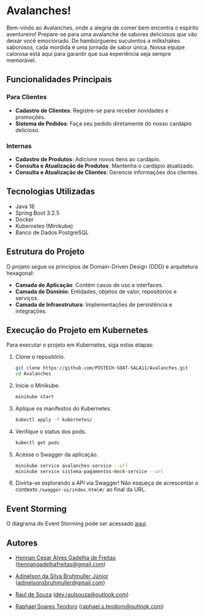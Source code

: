 # Avalanches!

Bem-vindo ao Avalanches, onde a alegria de comer bem encontra o espírito aventureiro! Prepare-se para uma avalanche de sabores deliciosos que vão deixar você emocionado. De hambúrgueres suculentos a milkshakes saborosos, cada mordida é uma jornada de sabor única. Nossa equipe calorosa está aqui para garantir que sua experiência seja sempre memorável.

## Funcionalidades Principais

### Para Clientes

- **Cadastro de Clientes**: Registre-se para receber novidades e promoções.
- **Sistema de Pedidos**: Faça seu pedido diretamente do nosso cardápio delicioso.

### Internas

- **Cadastro de Produtos**: Adicione novos itens ao cardápio.
- **Consulta e Atualização de Produtos**: Mantenha o cardápio atualizado.
- **Consulta e Atualização de Clientes**: Gerencie informações dos clientes.

## Tecnologias Utilizadas

- Java 18
- Spring Boot 3.2.5
- Docker
- Kubernetes (Minikube)
- Banco de Dados PostgreSQL

## Estrutura do Projeto

O projeto segue os princípios de Domain-Driven Design (DDD) e arquitetura hexagonal:

- **Camada de Aplicação**: Contém casos de uso e interfaces.
- **Camada de Domínio**: Entidades, objetos de valor, repositórios e serviços.
- **Camada de Infraestrutura**: Implementações de persistência e integrações.

## Execução do Projeto em Kubernetes

Para executar o projeto em Kubernetes, siga estas etapas:

1. Clone o repositório.
   ```bash
   git clone https://github.com/POSTECH-SOAT-SALA11/Avalanches.git
   cd Avalanches
   ```

2. Inicie o Minikube.
   ```bash
   minikube start
   ```

3. Aplique os manifestos do Kubernetes.
   ```bash
   kubectl apply -f kubernetes/
    ```
   
4. Verifique o status dos pods.
   ```bash
   kubectl get pods
   ```

5. Acesse o Swagger da aplicação.
   ```bash
   minikube service avalanches-service --url
   minikube service sistema-pagamentos-mock-service --url
   ```

6. Divirta-se explorando a API via Swagger!
   Não esqueça de acrescentar o contexto `/swagger-ui/index.html#/` ao final da URL. 

## Event Storming

O diagrama do Event Storming pode ser acessado [aqui](https://miro.com/app/board/uXjVKR1mTMY=/).

## Autores

- [Hennan Cesar Alves Gadelha de Freitas](https://github.com/HennanGadelha)
  (hennangadelhafreitas@gmail.com)

- [Adinelson da Silva Bruhmuller Júnior](https://github.com/Doomwhite)
  (adinelsonsbruhmuller@gmail.com)

- [Raul de Souza](https://github.com/raulsouza-rm355416)
  (dev.raulsouza@outlook.com)

- [Raphael Soares Teodoro](https://github.com/raphasteodoro)
  (raphael.s.teodoro@outlook.com)